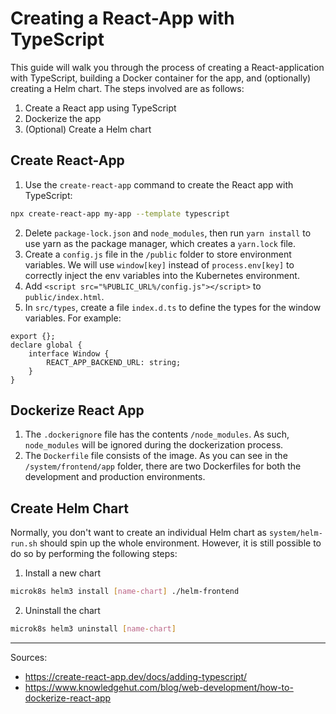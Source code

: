 # Creating a React-App with TypeScript
This guide will walk you through the process of creating a React-application with TypeScript, building a Docker container for the app, and (optionally) creating a Helm chart. The steps involved are as follows:

1. Create a React app using TypeScript
2. Dockerize the app
3. (Optional) Create a Helm chart

## Create React-App
1. Use the `create-react-app` command to create the React app with TypeScript: 
```bash
npx create-react-app my-app --template typescript
```
2. Delete `package-lock.json` and `node_modules`, then run `yarn install` to use yarn as the package manager, which creates a `yarn.lock` file.
3. Create a `config.js` file in the `/public` folder to store environment variables. We will use `window[key]` instead of `process.env[key]` to correctly inject the env variables into the Kubernetes environment.
4. Add `<script src="%PUBLIC_URL%/config.js"></script>` to `public/index.html`.
5. In `src/types`, create a file `index.d.ts` to define the types for the window variables. For example:

```
export {};
declare global {
    interface Window {
        REACT_APP_BACKEND_URL: string;
    }
}
```

## Dockerize React App
1. The `.dockerignore` file has the contents `/node_modules`. As such, `node_modules` will be ignored during the dockerization process.
2. The `Dockerfile` file consists of the image. As you can see in the `/system/frontend/app` folder, there are two Dockerfiles for both the development and production environments.

## Create Helm Chart
Normally, you don't want to create an individual Helm chart as `system/helm-run.sh` should spin up the whole environment. However, it is still possible to do so by performing the following steps:
1. Install a new chart 
```bash
microk8s helm3 install [name-chart] ./helm-frontend
```
2. Uninstall the chart
```bash
microk8s helm3 uninstall [name-chart]
```

---

Sources:
- https://create-react-app.dev/docs/adding-typescript/
- https://www.knowledgehut.com/blog/web-development/how-to-dockerize-react-app
